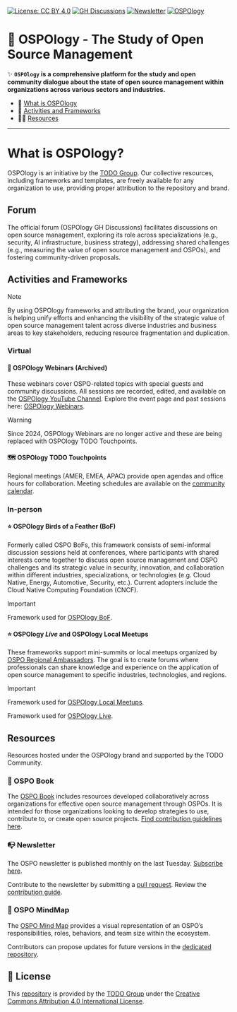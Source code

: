 [![License: CC BY 4.0](https://img.shields.io/badge/License-CC_BY_4.0-lightgrey.svg)](https://creativecommons.org/licenses/by/4.0/)
[![GH Discussions](https://img.shields.io/badge/OSPO-Discussions-green)](https://github.com/todogroup/ospology/discussions)
[![Newsletter](https://badgen.net/badge/OSPONews/Newsletter/green)](https://todogroup.org/community/osponews/)
[![OSPOlogy](https://img.shields.io/youtube/channel/subscribers/UCi-ELHAwzoYZvAs4FH-ShaA?style=social)](https://www.youtube.com/@ospology)

# 📖 OSPOlogy - The Study of Open Source Management  

✨ **`OSPOlogy` is a comprehensive platform for the study and open community dialogue about the state of open source management within organizations across various sectors and industries.**  

- 💚 [What is OSPOlogy](#what-is-ospology)  
- 🦺 [Activities and Frameworks](#activities-and-frameworks)  
- 🕵️‍♀️ [Resources](#resources)  

---

# What is OSPOlogy?  

OSPOlogy is an initiative by the [TODO Group](https://todogroup.org/). Our collective resources, including frameworks and templates, are freely available for any organization to use, providing proper attribution to the repository and brand.

## Forum

The official forum (OSPOlogy GH Discussions) facilitates discussions on open source management, exploring its role across specializations (e.g., security, AI infrastructure, business strategy), addressing shared challenges (e.g., measuring the value of open source management and OSPOs), and fostering community-driven proposals.  

## Activities and Frameworks  

> [!note]  
> By using OSPOlogy frameworks and attributing the brand, your organization is helping unify efforts and enhancing the visibility of the strategic value of open source management talent across diverse industries and business areas to key stakeholders, reducing resource fragmentation and duplication.

### Virtual  

#### 🔭 OSPOlogy Webinars (Archived)  

These webinars cover OSPO-related topics with special guests and community discussions. All sessions are recorded, edited, and available on the [OSPOlogy YouTube Channel](https://www.youtube.com/channel/UCi-ELHAwzoYZvAs4FH-ShaA). Explore the event page and past sessions here: [OSPOlogy Webinars](https://github.com/todogroup/ospology/tree/main/meetings#event-page-and-past-sessions).

> [!warning]
> Since 2024, OSPOlogy Webinars are no longer active and these are being replaced with OSPOlogy TODO Touchpoints.

#### 🗺 OSPOlogy TODO Touchpoints  

Regional meetings (AMER, EMEA, APAC) provide open agendas and office hours for collaboration. Meeting schedules are available on the [community calendar](https://todogroup.org/community/meetings/).  

### In-person

#### ⭐️ OSPOlogy Birds of a Feather (BoF)

Formerly called OSPO BoFs, this framework consists of semi-informal discussion sessions held at conferences, where participants with shared interests come together to discuss open source management and OSPO challenges and its strategic value in security, innovation, and collaboration within different industries, specializations, or technologies (e.g. Cloud Native, Energy, Automotive, Security, etc.). Current adopters include the Cloud Native Computing Foundation (CNCF).

> [!important]
> Framework used for [OSPOlogy BoF](https://github.com/todogroup/ospology/tree/main/BoF).

#### ⭐️ OSPOlogy *Live* and OSPOlogy Local Meetups  

These frameworks support mini-summits or local meetups organized by [OSPO Regional Ambassadors](https://todogroup.org/community/ambassadors/). The goal is to create forums where professionals can share knowledge and experience on the application of open source management to specific industries, technologies, and regions.  

> [!important]
> Framework used for [OSPOlogy Local Meetups](https://github.com/todogroup/ospology/tree/main/local-meetups).
>
> Framework used for [OSPOlogy Live](https://github.com/todogroup/ospology/tree/main/ospology-live).

## Resources

Resources hosted under the OSPOlogy brand and supported by the TODO Community.

### 📖 OSPO Book

The [OSPO Book](https://ospobook.todogroup.org/) includes resources developed collaboratively across organizations for effective open source management through OSPOs. It is intended for those organizations looking to develop strategies to use, contribute to, or create open source projects.
[Find contribution guidelines here](https://github.com/todogroup/ospology/tree/main/ospo-book).  

### 📭 Newsletter  

The OSPO newsletter is published monthly on the last Tuesday. [Subscribe here](https://todogroup.org/community/osponews/).  

Contribute to the newsletter by submitting a [pull request](https://github.com/todogroup/ospology/compare). Review the [contribution guide](https://github.com/todogroup/ospology/tree/main/newsletter#how-to-contribute-to-osponews).  

### 🧭 OSPO MindMap

The [OSPO Mind Map](https://ospomindmap.todogroup.org/) provides a visual representation of an OSPO’s responsibilities, roles, behaviors, and team size within the ecosystem.  

Contributors can propose updates for future versions in the [dedicated repository](https://github.com/todogroup/ospology/tree/main/ospo-mindmap).  

## 📝 License  

This [repository](https://github.com/todogroup/ospology) is provided by the [TODO Group](https://todogroup.org) under the [Creative Commons Attribution 4.0 International License](./LICENSE).
